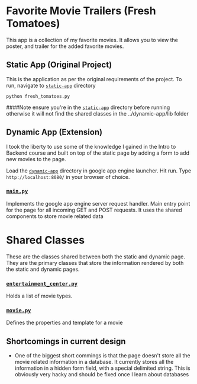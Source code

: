 # Favorite Movie Trailers (Fresh Tomatoes)

This app is a collection of my favorite movies. It allows you to view the poster, and trailer for the added favorite movies.

## Static App (Original Project)

This is the application as per the original requirements of the project.
To run, navigate to [`static-app`](static-app) directory
```shell
python fresh_tomatoes.py
```
####Note ensure you're in the [`static-app`](static-app) directory before running otherwise it will not find the shared classes in the ../dynamic-app/lib folder

## Dynamic App (Extension)

I took the liberty to use some of the knowledge I gained in the Intro to Backend course and built on top of the static page by adding a form to add new movies to the page.

Load the [`dynamic-app`](dynamic-app) directory in google app engine launcher. Hit run.
Type `http://localhost:8080/` in your browser of choice.

### [`main.py`](dynamic-app/main.py)

Implements the google app engine server request handler. Main entry point for the page for all incoming GET and POST requests. It uses the shared components to store movie related data


# Shared Classes
These are the classes shared between both the static and dynamic page. They are the primary classes that store the information rendered by both the static and dynamic pages.

### [`entertainment_center.py`](dynamic-app/lib/entertainment_center.py)

Holds a list of movie types.


### [`movie.py`](dynamic-app/lib/movie.py)

Defines the properties and template for a movie


## Shortcomings in current design

* One of the biggest short commings is that the page doesn't  store all the movie related information in a database. It currently stores all the information in a hidden form field, with a special delimited string. This is obviously very hacky and should be fixed once I learn about databases